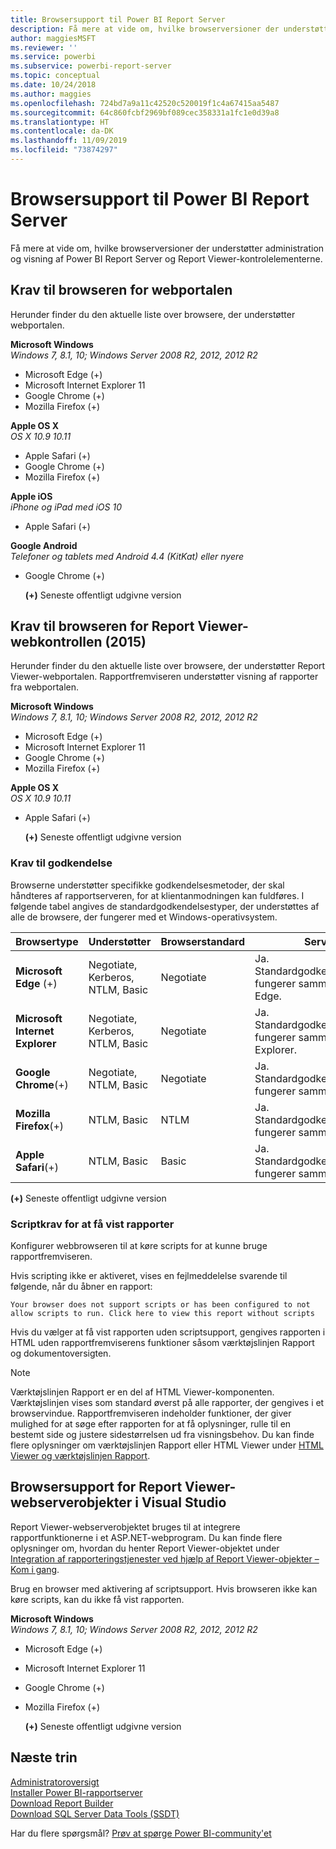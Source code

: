 ```yaml
---
title: Browsersupport til Power BI Report Server
description: Få mere at vide om, hvilke browserversioner der understøtter administration og visning af Power BI Report Server og Report Viewer-kontrolelementerne.
author: maggiesMSFT
ms.reviewer: ''
ms.service: powerbi
ms.subservice: powerbi-report-server
ms.topic: conceptual
ms.date: 10/24/2018
ms.author: maggies
ms.openlocfilehash: 724bd7a9a11c42520c520019f1c4a67415aa5487
ms.sourcegitcommit: 64c860fcbf2969bf089cec358331a1fc1e0d39a8
ms.translationtype: HT
ms.contentlocale: da-DK
ms.lasthandoff: 11/09/2019
ms.locfileid: "73874297"
---
```

# <a name="browser-support-for-power-bi-report-server"></a>Browsersupport til Power BI Report Server
Få mere at vide om, hvilke browserversioner der understøtter administration og visning af Power BI Report Server og Report Viewer-kontrolelementerne.

## <a name="browser-requirements-for-the-web-portal"></a>Krav til browseren for webportalen
Herunder finder du den aktuelle liste over browsere, der understøtter webportalen.

**Microsoft Windows**  
*Windows 7, 8.1, 10; Windows Server 2008 R2, 2012, 2012 R2*

* Microsoft Edge (+)
* Microsoft Internet Explorer 11
* Google Chrome (+)
* Mozilla Firefox (+)

**Apple OS X**  
*OS X 10.9 10.11*

* Apple Safari (+)
* Google Chrome (+)
* Mozilla Firefox (+)

**Apple iOS**  
*iPhone og iPad med iOS 10*

* Apple Safari (+)

**Google Android**  
*Telefoner og tablets med Android 4.4 (KitKat) eller nyere*

* Google Chrome (+)
  
  **(+)**  Seneste offentligt udgivne version

## <a name="browser-requirements-for-the-report-viewer-web-control-2015"></a>Krav til browseren for Report Viewer-webkontrollen (2015)
Herunder finder du den aktuelle liste over browsere, der understøtter Report Viewer-webportalen. Rapportfremviseren understøtter visning af rapporter fra webportalen.

**Microsoft Windows**  
*Windows 7, 8.1, 10; Windows Server 2008 R2, 2012, 2012 R2*

* Microsoft Edge (+)
* Microsoft Internet Explorer 11
* Google Chrome (+)
* Mozilla Firefox (+)

**Apple OS X**  
*OS X 10.9 10.11*

* Apple Safari (+)
  
  **(+)**  Seneste offentligt udgivne version

### <a name="authentication-requirements"></a>Krav til godkendelse
Browserne understøtter specifikke godkendelsesmetoder, der skal håndteres af rapportserveren, for at klientanmodningen kan fuldføres. I følgende tabel angives de standardgodkendelsestyper, der understøttes af alle de browsere, der fungerer med et Windows-operativsystem.

| **Browsertype** | **Understøtter** | **Browserstandard** | **Serverstandard** |
| --- | --- | --- | --- |
| **Microsoft Edge** (+) |Negotiate, Kerberos, NTLM, Basic |Negotiate |Ja. Standardgodkendelsesindstillingerne fungerer sammen med Microsoft Edge. |
| **Microsoft Internet Explorer** |Negotiate, Kerberos, NTLM, Basic |Negotiate |Ja. Standardgodkendelsesindstillingerne fungerer sammen med Internet Explorer. |
| **Google Chrome**(+) |Negotiate, NTLM, Basic |Negotiate |Ja. Standardgodkendelsesindstillingerne fungerer sammen med Chrome. |
| **Mozilla Firefox**(+) |NTLM, Basic |NTLM |Ja. Standardgodkendelsesindstillingerne fungerer sammen med Firefox. |
| **Apple Safari**(+) |NTLM, Basic |Basic |Ja. Standardgodkendelsesindstillingerne fungerer sammen med Safari. |

 **(+)**  Seneste offentligt udgivne version

### <a name="script-requirements-for-viewing-reports"></a>Scriptkrav for at få vist rapporter
Konfigurer webbrowseren til at køre scripts for at kunne bruge rapportfremviseren.

Hvis scripting ikke er aktiveret, vises en fejlmeddelelse svarende til følgende, når du åbner en rapport:

```
Your browser does not support scripts or has been configured to not allow scripts to run. Click here to view this report without scripts
```

 Hvis du vælger at få vist rapporten uden scriptsupport, gengives rapporten i HTML uden rapportfremviserens funktioner såsom værktøjslinjen Rapport og dokumentoversigten.

> [!NOTE]
> Værktøjslinjen Rapport er en del af HTML Viewer-komponenten. Værktøjslinjen vises som standard øverst på alle rapporter, der gengives i et browservindue. Rapportfremviseren indeholder funktioner, der giver mulighed for at søge efter rapporten for at få oplysninger, rulle til en bestemt side og justere sidestørrelsen ud fra visningsbehov. Du kan finde flere oplysninger om værktøjslinjen Rapport eller HTML Viewer under [HTML Viewer og værktøjslinjen Rapport](https://docs.microsoft.com/sql/reporting-services/html-viewer-and-the-report-toolbar).
> 
> 

## <a name="browser-support-for-report-viewer-web-server-controls-in-visual-studio"></a>Browsersupport for Report Viewer-webserverobjekter i Visual Studio
Report Viewer-webserverobjektet bruges til at integrere rapportfunktionerne i et ASP.NET-webprogram. Du kan finde flere oplysninger om, hvordan du henter Report Viewer-objektet under [Integration af rapporteringstjenester ved hjælp af Report Viewer-objekter – Kom i gang](https://docs.microsoft.com/sql/reporting-services/application-integration/integrating-reporting-services-using-reportviewer-controls-get-started).

Brug en browser med aktivering af scriptsupport. Hvis browseren ikke kan køre scripts, kan du ikke få vist rapporten.

**Microsoft Windows**  
*Windows 7, 8.1, 10; Windows Server 2008 R2, 2012, 2012 R2*

* Microsoft Edge (+)
* Microsoft Internet Explorer 11
* Google Chrome (+)
* Mozilla Firefox (+)
  
  **(+)**  Seneste offentligt udgivne version

## <a name="next-steps"></a>Næste trin
[Administratoroversigt](admin-handbook-overview.md)  
[Installer Power BI-rapportserver](install-report-server.md)  
[Download Report Builder](https://www.microsoft.com/download/details.aspx?id=53613)  
[Download SQL Server Data Tools (SSDT)](https://go.microsoft.com/fwlink/?LinkID=616714)

Har du flere spørgsmål? [Prøv at spørge Power BI-community'et](https://community.powerbi.com/)

